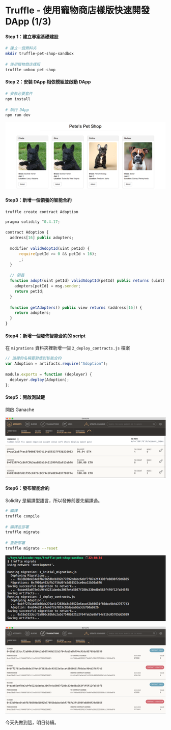 # Truffle - 使用寵物商店樣版快速開發 DApp (1/3)

#### Step 1：建立專案基礎建設

```sh
# 建立一個資料夾
mkdir truffle-pet-shop-sandbox

# 使用寵物商店樣版
truffle unbox pet-shop
```

#### Step 2：安裝 DApp 相依模組並啟動 DApp

```sh
# 安裝必要套件
npm install

# 執行 DApp
npm run dev
```

![](assets/truffle/pet_store_dapp.png)


#### Step3：新增一個領養的智能合約

```sh
truffle create contract Adoption
```

```js
pragma solidity ^0.4.17;

contract Adoption {
  address[16] public adopters;
  
  modifier validAdoptId(uint petId) {
      require(petId >= 0 && petId < 16);
      _;
  }

  // 領養
  function adopt(uint petId) validAdoptId(petId) public returns (uint) {
    adopters[petId] = msg.sender;
    return petId;
  }

  function getAdopters() public view returns (address[16]) {
    return adopters;
  }
}
```

#### Step4：新增一個發佈智能合約的 script

在 `migrations` 資料夾裡新增一個 `2_deploy_contracts.js` 檔案

```js
// 這裡的名稱要對應到智能合約
var Adoption = artifacts.require("Adoption");

module.exports = function (deployer) {
  deployer.deploy(Adoption);
};
```

#### Step5：開啟測試鏈

開啟 Ganache

![](assets/truffle/ganache_accounts.png)

#### Step6：發布智能合約

Solidity 是編譯型語言，所以發佈前要先編譯過。

```sh
# 編譯
truffle compile

# 編譯並部署
truffle migrate

# 重新部署
truffle migrate --reset
```

![](assets/truffle/pet_store_migrate.png)

![](assets/truffle/ganache_transactions.png)

今天先做到這，明日待續。
